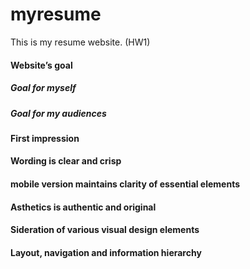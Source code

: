 # myresume
This is my resume website. (HW1)
#### Website’s goal
#####      Goal for myself
#####      Goal for my audiences
#### First impression
#### Wording is clear and crisp
#### mobile version maintains clarity of essential elements
#### Asthetics is authentic and original
#### Sideration of various visual design elements
#### Layout, navigation and information hierarchy
